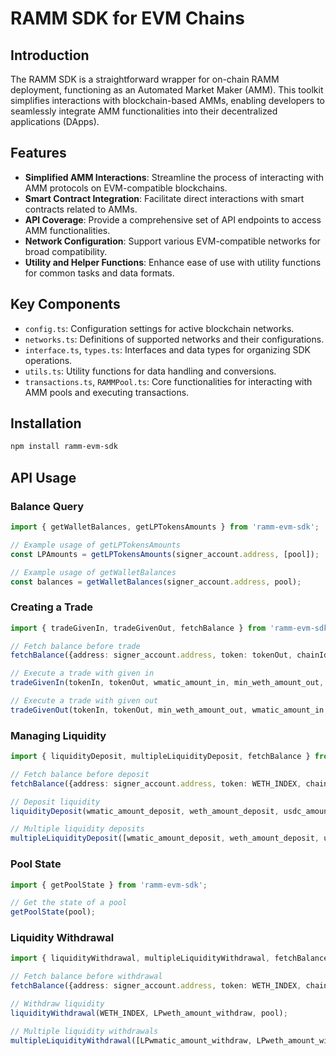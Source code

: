 # RAMM SDK for EVM Chains

## Introduction
The RAMM SDK is a straightforward wrapper for on-chain RAMM deployment, functioning as an Automated Market Maker (AMM). This toolkit simplifies interactions with blockchain-based AMMs, enabling developers to seamlessly integrate AMM functionalities into their decentralized applications (DApps).

## Features
- **Simplified AMM Interactions**: Streamline the process of interacting with AMM protocols on EVM-compatible blockchains.
- **Smart Contract Integration**: Facilitate direct interactions with smart contracts related to AMMs.
- **API Coverage**: Provide a comprehensive set of API endpoints to access AMM functionalities.
- **Network Configuration**: Support various EVM-compatible networks for broad compatibility.
- **Utility and Helper Functions**: Enhance ease of use with utility functions for common tasks and data formats.

## Key Components
- `config.ts`: Configuration settings for active blockchain networks.
- `networks.ts`: Definitions of supported networks and their configurations.
- `interface.ts`, `types.ts`: Interfaces and data types for organizing SDK operations.
- `utils.ts`: Utility functions for data handling and conversions.
- `transactions.ts`, `RAMMPool.ts`: Core functionalities for interacting with AMM pools and executing transactions.

## Installation
```bash
npm install ramm-evm-sdk
```

## API Usage

### Balance Query
```typescript
import { getWalletBalances, getLPTokensAmounts } from 'ramm-evm-sdk';

// Example usage of getLPTokensAmounts
const LPAmounts = getLPTokensAmounts(signer_account.address, [pool]);

// Example usage of getWalletBalances
const balances = getWalletBalances(signer_account.address, pool);
```

### Creating a Trade 
```typescript
import { tradeGivenIn, tradeGivenOut, fetchBalance } from 'ramm-evm-sdk';

// Fetch balance before trade
fetchBalance({address: signer_account.address, token: tokenOut, chainId: poly_ramm.chainID});

// Execute a trade with given in
tradeGivenIn(tokenIn, tokenOut, wmatic_amount_in, min_weth_amount_out, pool);

// Execute a trade with given out
tradeGivenOut(tokenIn, tokenOut, min_weth_amount_out, wmatic_amount_in, client, pool);
```

### Managing Liquidity
```typescript
import { liquidityDeposit, multipleLiquidityDeposit, fetchBalance } from 'ramm-evm-sdk';

// Fetch balance before deposit
fetchBalance({address: signer_account.address, token: WETH_INDEX, chainId: poly_ramm.chainID});

// Deposit liquidity
liquidityDeposit(wmatic_amount_deposit, weth_amount_deposit, usdc_amount_deposit, usdt_amount_deposit, walletClient, pool);

// Multiple liquidity deposits
multipleLiquidityDeposit([wmatic_amount_deposit, weth_amount_deposit, usdc_amount_deposit, usdt_amount_deposit], walletClient, pool);
```
### Pool State
```typescript
import { getPoolState } from 'ramm-evm-sdk';

// Get the state of a pool
getPoolState(pool);
```
### Liquidity Withdrawal
```typescript
import { liquidityWithdrawal, multipleLiquidityWithdrawal, fetchBalance } from 'ramm-evm-sdk';

// Fetch balance before withdrawal
fetchBalance({address: signer_account.address, token: WETH_INDEX, chainId: poly_ramm.chainID});

// Withdraw liquidity
liquidityWithdrawal(WETH_INDEX, LPweth_amount_withdraw, pool);

// Multiple liquidity withdrawals
multipleLiquidityWithdrawal([LPwmatic_amount_withdraw, LPweth_amount_withdraw, LPusdc_amount_withdraw, LPusdt_amount_withdraw], walletClient, pool);
```




